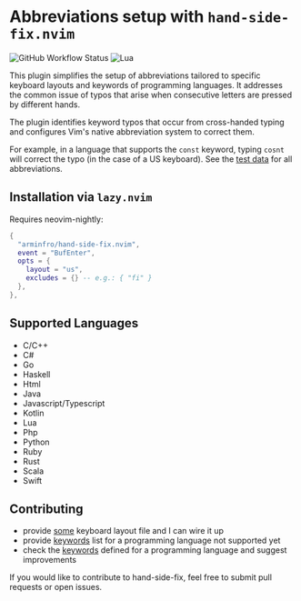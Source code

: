 # Abbreviations setup with `hand-side-fix.nvim`

![GitHub Workflow Status](https://img.shields.io/github/actions/workflow/status/arminfro/hand-side-fix.nvim/lint-test.yml?branch=main&style=for-the-badge)
![Lua](https://img.shields.io/badge/Made%20with%20Lua-blueviolet.svg?style=for-the-badge&logo=lua)

This plugin simplifies the setup of abbreviations tailored to specific keyboard
layouts and keywords of programming languages.
It addresses the common issue of typos that arise when consecutive letters are
pressed by different hands.

The plugin identifies keyword typos that occur from cross-handed typing and configures
Vim's native abbreviation system to correct them.

For example, in a language that supports the `const` keyword, typing `cosnt` will
correct the typo (in the case of a US keyboard).
See the [test data](https://github.com/arminfro/hand-side-fix.nvim/tree/main/tests/hand-side-fix/expectations) for all abbreviations.

## Installation via `lazy.nvim`

Requires neovim-nightly:

```lua
{
  "arminfro/hand-side-fix.nvim",
  event = "BufEnter",
  opts = {
    layout = "us",
    excludes = {} -- e.g.: { "fi" }
  },
},
```

## Supported Languages

* C/C++
* C#
* Go
* Haskell
* Html
* Java
* Javascript/Typescript
* Kotlin
* Lua
* Php
* Python
* Ruby
* Rust
* Scala
* Swift

## Contributing

- provide [some](https://github.com/arminfro/hand-side-fix.nvim/blob/main/lua/hand-side-fix/layouts/us.lua) keyboard layout file and I can wire it up
- provide [keywords](https://github.com/arminfro/hand-side-fix.nvim/tree/main/lua/hand-side-fix/keywords) list for a programming language not supported yet
- check the [keywords](https://github.com/arminfro/hand-side-fix.nvim/tree/main/lua/hand-side-fix/keywords) defined for a programming language and suggest improvements

If you would like to contribute to hand-side-fix, feel free to submit pull
requests or open issues.

